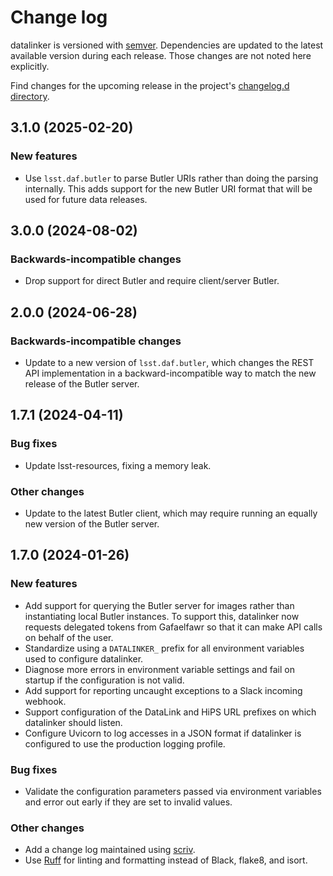 # Change log

datalinker is versioned with [semver](https://semver.org/). Dependencies are updated to the latest available version during each release. Those changes are not noted here explicitly.

Find changes for the upcoming release in the project's [changelog.d directory](https://github.com/lsst-sqre/datalinker/tree/main/changelog.d/).

<!-- scriv-insert-here -->

<a id='changelog-3.1.0'></a>
## 3.1.0 (2025-02-20)

### New features

- Use `lsst.daf.butler` to parse Butler URIs rather than doing the parsing internally. This adds support for the new Butler URI format that will be used for future data releases.

<a id='changelog-3.0.0'></a>
## 3.0.0 (2024-08-02)

### Backwards-incompatible changes

- Drop support for direct Butler and require client/server Butler.

<a id='changelog-2.0.0'></a>
## 2.0.0 (2024-06-28)

### Backwards-incompatible changes

- Update to a new version of `lsst.daf.butler`, which changes the REST API implementation in a backward-incompatible way to match the new release of the Butler server.

<a id='changelog-1.7.1'></a>
## 1.7.1 (2024-04-11)

### Bug fixes

- Update lsst-resources, fixing a memory leak.

### Other changes

- Update to the latest Butler client, which may require running an equally new version of the Butler server.

<a id='changelog-1.7.0'></a>
## 1.7.0 (2024-01-26)

### New features

- Add support for querying the Butler server for images rather than instantiating local Butler instances. To support this, datalinker now requests delegated tokens from Gafaelfawr so that it can make API calls on behalf of the user.
- Standardize using a `DATALINKER_` prefix for all environment variables used to configure datalinker.
- Diagnose more errors in environment variable settings and fail on startup if the configuration is not valid.
- Add support for reporting uncaught exceptions to a Slack incoming webhook.
- Support configuration of the DataLink and HiPS URL prefixes on which datalinker should listen.
- Configure Uvicorn to log accesses in a JSON format if datalinker is configured to use the production logging profile.

### Bug fixes

- Validate the configuration parameters passed via environment variables and error out early if they are set to invalid values.

### Other changes

- Add a change log maintained using [scriv](https://scriv.readthedocs.io/en/latest/).
- Use [Ruff](https://docs.astral.sh/ruff/) for linting and formatting instead of Black, flake8, and isort.
